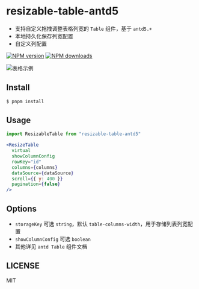 # resizable-table-antd5
- 支持自定义拖拽调整表格列宽的 `Table` 组件，基于 `antd5.+`
- 本地持久化保存列宽配置
- 自定义列配置

[![NPM version](https://img.shields.io/npm/v/resizable-table-antd5.svg?style=flat)](https://npmjs.com/package/resizable-table-antd5)
[![NPM downloads](http://img.shields.io/npm/dm/resizable-table-antd5.svg?style=flat)](https://npmjs.com/package/resizable-table-antd5)

 ![表格示例](https://images-1343185556.cos.ap-shanghai.myqcloud.com/project/test.png)

## Install

```bash
$ pnpm install
```

## Usage

``` jsx
import ResizableTable from "resizable-table-antd5"

<ResizeTable
  virtual
  showColumnConfig
  rowKey="id"
  columns={columns}
  dataSource={dataSource}
  scroll={{ y: 400 }}
  pagination={false}
/>
```

## Options

- `storageKey` 可选 `string`，默认 `table-columns-width`，用于存储列表列宽配置
- `showColumnConfig` 可选 `boolean` 
- 其他详见 `antd Table` 组件文档


## LICENSE

MIT

